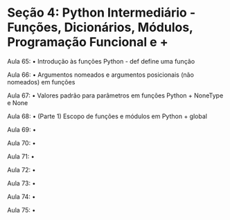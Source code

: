     
<h1>
Seção 4: Python Intermediário - Funções, Dicionários, Módulos, Programação Funcional e +
</h1>

Aula 65: 
• Introdução às funções Python - def define uma função

Aula 66:
• Argumentos nomeados e argumentos posicionais (não nomeados) em funções

Aula 67:
• Valores padrão para parâmetros em funções Python + NoneType e None

Aula 68:
• (Parte 1) Escopo de funções e módulos em Python + global

Aula 69:
•

Aula 70:
•

Aula 71:
•

Aula 72:
•

Aula 73:
•

Aula 74:
•

Aula 75:
•